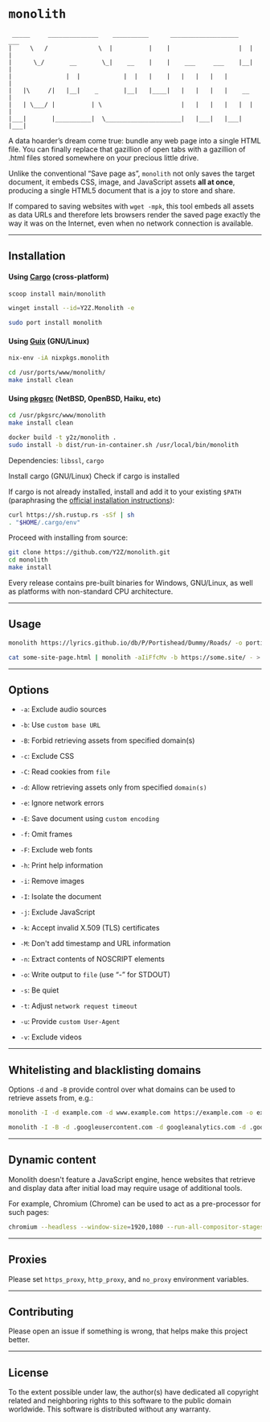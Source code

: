 # `monolith`

```
 _____     ______________    __________      ___________________    ___
|     \   /              \  |          |    |                   |  |   |
|      \_/       __       \_|    __    |    |    ___     ___    |__|   |
|               |  |            |  |   |    |   |   |   |   |          |
|   |\     /|   |__|    _       |__|   |____|   |   |   |   |    __    |
|   | \___/ |          | \                      |   |   |   |   |  |   |
|___|       |__________|  \_____________________|   |___|   |___|  |___|
```

A data hoarder’s dream come true: bundle any web page into a single HTML file. You can finally replace that gazillion of open tabs with a gazillion of .html files stored somewhere on your precious little drive.

Unlike the conventional “Save page as”, `monolith` not only saves the target document, it embeds CSS, image, and JavaScript assets **all at once**, producing a single HTML5 document that is a joy to store and share.

If compared to saving websites with `wget -mpk`, this tool embeds all assets as data URLs and therefore lets browsers render the saved page exactly the way it was on the Internet, even when no network connection is available.

---

## Installation

#### Using [Cargo](https://crates.io/crates/monolith) (cross-platform)

```bash
scoop install main/monolith
```

```bash
winget install --id=Y2Z.Monolith -e
```

```bash
sudo port install monolith
```

#### Using [Guix](https://packages.guix.gnu.org/packages/monolith) (GNU/Linux)

```bash
nix-env -iA nixpkgs.monolith
```

```bash
cd /usr/ports/www/monolith/
make install clean
```

#### Using [pkgsrc](https://pkgsrc.se/www/monolith) (NetBSD, OpenBSD, Haiku, etc)

```bash
cd /usr/pkgsrc/www/monolith
make install clean
```

```bash
docker build -t y2z/monolith .
sudo install -b dist/run-in-container.sh /usr/local/bin/monolith
```

Dependencies: `libssl`, `cargo`

Install cargo (GNU/Linux) Check if cargo is installed

If cargo is not already installed, install and add it to your existing `$PATH` (paraphrasing the [official installation instructions](https://doc.rust-lang.org/cargo/getting-started/installation.html)):

```bash
curl https://sh.rustup.rs -sSf | sh
. "$HOME/.cargo/env"
```

Proceed with installing from source:

```bash
git clone https://github.com/Y2Z/monolith.git
cd monolith
make install
```

Every release contains pre-built binaries for Windows, GNU/Linux, as well as platforms with non-standard CPU architecture.

---

## Usage

```bash
monolith https://lyrics.github.io/db/P/Portishead/Dummy/Roads/ -o portishead-roads-lyrics.html
```

```bash
cat some-site-page.html | monolith -aIiFfcMv -b https://some.site/ - > some-site-page-with-assets.html
```

---

## Options

- `-a`: Exclude audio sources

- `-b`: Use `custom base URL`

- `-B`: Forbid retrieving assets from specified domain(s)

- `-c`: Exclude CSS

- `-C`: Read cookies from `file`

- `-d`: Allow retrieving assets only from specified `domain(s)`

- `-e`: Ignore network errors

- `-E`: Save document using `custom encoding`

- `-f`: Omit frames

- `-F`: Exclude web fonts

- `-h`: Print help information

- `-i`: Remove images

- `-I`: Isolate the document

- `-j`: Exclude JavaScript

- `-k`: Accept invalid X.509 (TLS) certificates

- `-M`: Don't add timestamp and URL information

- `-n`: Extract contents of NOSCRIPT elements

- `-o`: Write output to `file` (use “-” for STDOUT)

- `-s`: Be quiet

- `-t`: Adjust `network request timeout`

- `-u`: Provide `custom User-Agent`

- `-v`: Exclude videos

---

## Whitelisting and blacklisting domains

Options `-d` and `-B` provide control over what domains can be used to retrieve assets from, e.g.:

```bash
monolith -I -d example.com -d www.example.com https://example.com -o example-only.html
```

```bash
monolith -I -B -d .googleusercontent.com -d googleanalytics.com -d .google.com https://example.com -o example-no-ads.html
```

---

## Dynamic content

Monolith doesn't feature a JavaScript engine, hence websites that retrieve and display data after initial load may require usage of additional tools.

For example, Chromium (Chrome) can be used to act as a pre-processor for such pages:

```bash
chromium --headless --window-size=1920,1080 --run-all-compositor-stages-before-draw --virtual-time-budget=9000 --incognito --dump-dom https://github.com | monolith - -I -b https://github.com -o github.html
```

---

## Proxies

Please set `https_proxy`, `http_proxy`, and `no_proxy` environment variables.

---

## Contributing

Please open an issue if something is wrong, that helps make this project better.

---

## License

To the extent possible under law, the author(s) have dedicated all copyright related and neighboring rights to this software to the public domain worldwide. This software is distributed without any warranty.